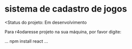 # sistema de cadastro de jogos

<Status do projeto: Em desenvolvimento

Para r4odaresse projeto na sua máquina, por favor digite:

...
npm install react
...
